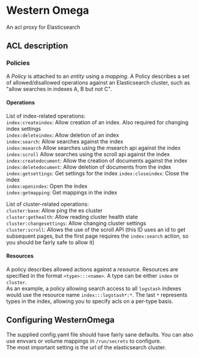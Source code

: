 # Western Omega

An acl proxy for Elasticsearch

## ACL description
### Policies
A _Policy_ is attached to an _entity_ using a _mapping_.
A Policy describes a set of allowed/disallowed operations against an Elasticsearch cluster,
such as "allow searches in indexes A, B but not C". 


#### Operations
List of index-related operations:   
`index:createindex`: Allow creation of an index. Also required for changing index settings  
`index:deleteindex`: Allow deletion of an index      
`index:search`: Allow searches against the index   
`index:msearch` Allow searches using the msearch api against the index   
`index:scroll` Allow searches using the scroll api against the index   
`index:createdocument`: Allow the creation of documents against the index   
`index:deletedocument`: Allow deletion of documents from the index
`index:getsettings`: Get settings for the index
`index:closeindex`: Close the index   
`index:openindex`: Open the index   
`index:getmapping`: Get mappings in the index   

List of cluster-related operations:   
`cluster:base`: Allow ping the es cluster   
`cluster:gethealth`: Allow reading cluster health state   
`cluster:changesettings`: Allow changing cluster settings   
`cluster:scroll`: Allows the use of the scroll API (this ID uses an id to get subsequent pages, 
but the first page requires the `index:search` action, so you should be fairly safe to allow it)

#### Resources
A policy describes allowed actions against a _resource_.
Resources are specified in the format `<type>:::<name>`.
A type can be either `index` or `cluster`.   
As an example, a policy allowing search access to all `logstash` indexes would use 
the resource name `index:::logstash*:*`. The last `*` represents types in the index, allowing you to specify acls on a per-type basis. 

## Configuring WesternOmega
The supplied config.yaml file should have fairly sane defaults. You can also use envvars or 
volume mappings in `/run/secrets` to configure.   
The most important setting is the url of the elasticsearch cluster.


